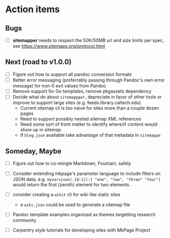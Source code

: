 
# Action items

## Bugs

+ [ ] **sitemapper** needs to respect the 50K/50MB url and size limits per spec, see https://www.sitemaps.org/protocol.html

## Next (road to v1.0.0)

+ [ ] Figure out how to support all pandoc conversion formats
+ [ ] Better error messaging (preferrably passing through Pandoc's own error message) for non-0 exit values from Pandoc
+ [ ] Remove support for Go templates, remove pkgassets dependency
+ [ ] Decide what do about `sitemappper`, depreciate in favor of other tools or improve to support large sites (e.g. feeds.library.caltech.edu)
    + Current sitemap cli is too naive for sites more than a couple dozen pages
    + Need to support possibly nested sitemap XML references
    + Need some sort of front matter to identify where/if content would show up in sitemap
    + If `blog.json` available take advantage of that metadata in `sitemappe`

## Someday, Maybe

+ [ ] Figure out how to co-mingle Markdown, Fountain, safely 
+ [ ] Consider extending mkpage's parameter language to include filters on JSON data, e.g. `myvar=json(.[0:1]):[ "one", "two", "three" "four"]` would return the first (zeroth) element for two elements.
+ [ ] consider creating a `wikit` cli for wiki like static sites
    + a `wiki.json` could be used to generate a sitemap file
+ [ ] Pandoc template examples organized as themes targetting research community
+ [ ] Carpentry style tutorials for developing sites with MkPage Project

